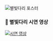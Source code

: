 ![별빛다리 포스터](https://github.com/user-attachments/assets/dce2b00f-5cb4-4d12-962e-58c46ac21e75)

### 🎥 별빛다리 시연 영상

[![시연 영상](https://img.youtube.com/vi/ikIy5DqPYYw/0.jpg)](https://www.youtube.com/watch?v=ikIy5DqPYYw&t=2s)

